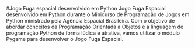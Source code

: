 #Jogo Fuga espacial desenvolvido em Python
Jogo Fuga Espacial desenvolvido em Python durante o Minicurso de Programação de Jogos em Python ministrado pela Agência Espacial Brasileira. Com o objetivo de abordar conceitos da Programação Orientada a Objetos e a linguagem de programação Python de forma lúdica e atrativa, vamos utilizar o módulo Pygame para desenvolver o Jogo Fuga Espacial.
